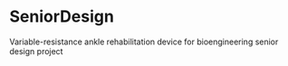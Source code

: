 # SeniorDesign
Variable-resistance ankle rehabilitation device for bioengineering senior design project
